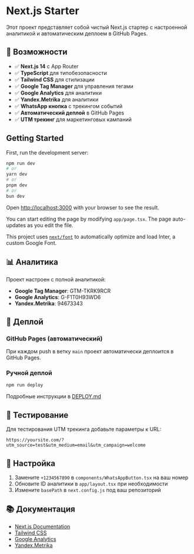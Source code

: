 # Next.js Starter

Этот проект представляет собой чистый Next.js стартер с настроенной аналитикой и автоматическим деплоем в GitHub Pages.

## 🚀 Возможности

- ✅ **Next.js 14** с App Router
- ✅ **TypeScript** для типобезопасности
- ✅ **Tailwind CSS** для стилизации
- ✅ **Google Tag Manager** для управления тегами
- ✅ **Google Analytics** для аналитики
- ✅ **Yandex.Metrika** для аналитики
- ✅ **WhatsApp кнопка** с трекингом событий
- ✅ **Автоматический деплой** в GitHub Pages
- ✅ **UTM трекинг** для маркетинговых кампаний

## Getting Started

First, run the development server:

```bash
npm run dev
# or
yarn dev
# or
pnpm dev
# or
bun dev
```

Open [http://localhost:3000](http://localhost:3000) with your browser to see the result.

You can start editing the page by modifying `app/page.tsx`. The page auto-updates as you edit the file.

This project uses [`next/font`](https://nextjs.org/docs/basic-features/font-optimization) to automatically optimize and load Inter, a custom Google Font.

## 📊 Аналитика

Проект настроен с полной аналитикой:

- **Google Tag Manager**: GTM-TKRK9RCR
- **Google Analytics**: G-F1T0H93WD6
- **Yandex.Metrika**: 94673343

## 🚀 Деплой

### GitHub Pages (автоматический)
При каждом push в ветку `main` проект автоматически деплоится в GitHub Pages.

### Ручной деплой
```bash
npm run deploy
```

Подробные инструкции в [DEPLOY.md](./DEPLOY.md)

## 🧪 Тестирование

Для тестирования UTM трекинга добавьте параметры к URL:
```
https://yoursite.com/?utm_source=test&utm_medium=email&utm_campaign=welcome
```

## 📝 Настройка

1. Замените `+1234567890` в `components/WhatsAppButton.tsx` на ваш номер
2. Обновите ID аналитики в `app/layout.tsx` при необходимости
3. Измените `basePath` в `next.config.js` под ваш репозиторий

## 📚 Документация

- [Next.js Documentation](https://nextjs.org/docs)
- [Tailwind CSS](https://tailwindcss.com/docs)
- [Google Analytics](https://developers.google.com/analytics)
- [Yandex.Metrika](https://yandex.ru/support/metrica/)

